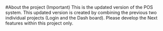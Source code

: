#About the project (Important)
This is the updated version of the POS system. This updated version is created by combining the previous two individual projects (Login and the Dash board). 
Please develop the Next features within this project only.
